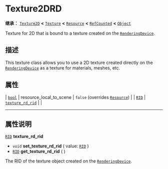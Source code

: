 <!-- ⚠ 请勿编辑本文件 ⚠ -->
<!-- 本文档使用脚本从 WeDot 引擎源码仓库生成。 -->
<!-- 生成脚本：https://github.com/WeDot-Engine/WeDot/tree/4.3/doc/tools/make_md.py； -->
<!-- 原文件：https://github.com/WeDot-Engine/WeDot/tree/4.3/doc/classes/Texture2DRD.xml。 -->

<div id="_class_texture2drd"></div>

# Texture2DRD

**继承：** [`Texture2D`](class_texture2d.md) **<** [`Texture`](class_texture.md) **<** [`Resource`](class_resource.md) **<** [`RefCounted`](class_refcounted.md) **<** [`Object`](class_object.md)

Texture for 2D that is bound to a texture created on the [`RenderingDevice`](class_renderingdevice.md).

## 描述

This texture class allows you to use a 2D texture created directly on the [`RenderingDevice`](class_renderingdevice.md) as a texture for materials, meshes, etc.

## 属性

| [`bool`](class_bool.md) | resource_local_to_scene                                        | ``false`` (overrides [`Resource`](#class_resource_property_resource_local_to_scene)) |
| [`RID`](class_rid.md)   | [`texture_rd_rid`](#class_texture2drd_property_texture_rd_rid) |                                                                                      |

<!-- rst-class:: classref-section-separator -->

---

## 属性说明

<div id="_class_texture2drd_property_texture_rd_rid"></div>

[`RID`](class_rid.md) **texture_rd_rid** <div id="class_texture2drd_property_texture_rd_rid"></div>

- `void` **set_texture_rd_rid** ( value: [`RID`](class_rid.md) )
- [`RID`](class_rid.md) **get_texture_rd_rid** ( )

The RID of the texture object created on the [`RenderingDevice`](class_renderingdevice.md).

[^virtual]: 本方法通常需要用户覆盖才能生效。
[^const]: 本方法无副作用，不会修改该实例的任何成员变量。
[^vararg]: 本方法除了能接受在此处描述的参数外，还能够继续接受任意数量的参数。
[^constructor]: 本方法用于构造某个类型。
[^static]: 调用本方法无需实例，可直接使用类名进行调用。
[^operator]: 本方法描述的是使用本类型作为左操作数的有效运算符。
[^bitfield]: 这个值是由下列位标志构成位掩码的整数。
[^void]: 无返回值。
